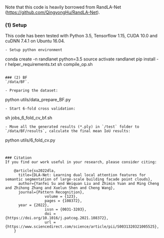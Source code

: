 Note that this code is heavily borrowed from RandLA-Net (https://github.com/QingyongHu/RandLA-Net).

### (1) Setup
This code has been tested with Python 3.5, Tensorflow 1.15, CUDA 10.0 and cuDNN 7.4.1 on Ubuntu 16.04.

```
- Setup python environment
```
conda create -n randlanet python=3.5
source activate randlanet
pip install -r helper_requirements.txt
sh compile_op.sh
```

### (2) BF
`/data/BF`.

- Preparing the dataset:
```
python utils/data_prepare_BF.py
```
- Start 6-fold cross validation:
```
sh jobs_6_fold_cv_bf.sh
```
- Move all the generated results (*.ply) in `/test` folder to `/data/BF/results`, calculate the final mean IoU results:
```
python utils/6_fold_cv.py
```


### Citation
If you find our work useful in your research, please consider citing:

	@article{su2022dla,
	  title={DLA-Net: Learning dual local attention features for semantic segmentation of large-scale building facade point clouds},
	  author={Yanfei Su and Weiquan Liu and Zhimin Yuan and Ming Cheng and Zhihong Zhang and Xuelun Shen and Cheng Wang},
	  journal={Pattern Recognition},
                  volume = {123},
                  pages = {108372},
	  year = {2022},
                  issn = {0031-3203},
                  doi = {https://doi.org/10.1016/j.patcog.2021.108372},
                  url = {https://www.sciencedirect.com/science/article/pii/S0031320321005525},
	}

